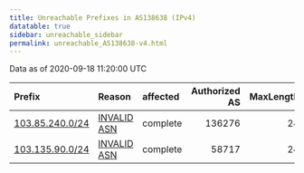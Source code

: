 ```yaml
---
title: Unreachable Prefixes in AS138638 (IPv4)
datatable: true
sidebar: unreachable_sidebar
permalink: unreachable_AS138638-v4.html
---
```


Data as of 2020-09-18 11:20:00 UTC


<div class="datatable-begin"></div>

| Prefix                                                   | Reason                                                                                                  | affected   |   Authorized AS |   MaxLength | Anchor                                       |   unreachable /24s |
|:---------------------------------------------------------|:--------------------------------------------------------------------------------------------------------|:-----------|----------------:|------------:|:---------------------------------------------|-------------------:|
| [103.85.240.0/24](https://stat.ripe.net/103.85.240.0/24) | [INVALID ASN](https://rpki-validator.ripe.net/announcement-preview?asn=AS138638&prefix=103.85.240.0/24) | complete   |          136276 |          24 | [APNIC](unreachable_APNIC_RPKI_Root-v4.html) |                  1 |
| [103.135.90.0/24](https://stat.ripe.net/103.135.90.0/24) | [INVALID ASN](https://rpki-validator.ripe.net/announcement-preview?asn=AS138638&prefix=103.135.90.0/24) | complete   |           58717 |          24 | [APNIC](unreachable_APNIC_RPKI_Root-v4.html) |                  1 |

<div class="datatable-end"></div>